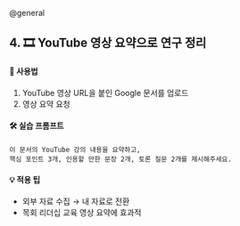@general

## 4. 🎞 YouTube 영상 요약으로 연구 정리

#### 🔹 사용법

1. YouTube 영상 URL을 붙인 Google 문서를 업로드
2. 영상 요약 요청

#### 🛠 실습 프롬프트

```text
이 문서의 YouTube 강의 내용을 요약하고,
핵심 포인트 3개, 인용할 만한 문장 2개, 토론 질문 2개를 제시해주세요.
```

#### 💡 적용 팁

- 외부 자료 수집 → 내 자료로 전환
- 목회 리더십 교육 영상 요약에 효과적

